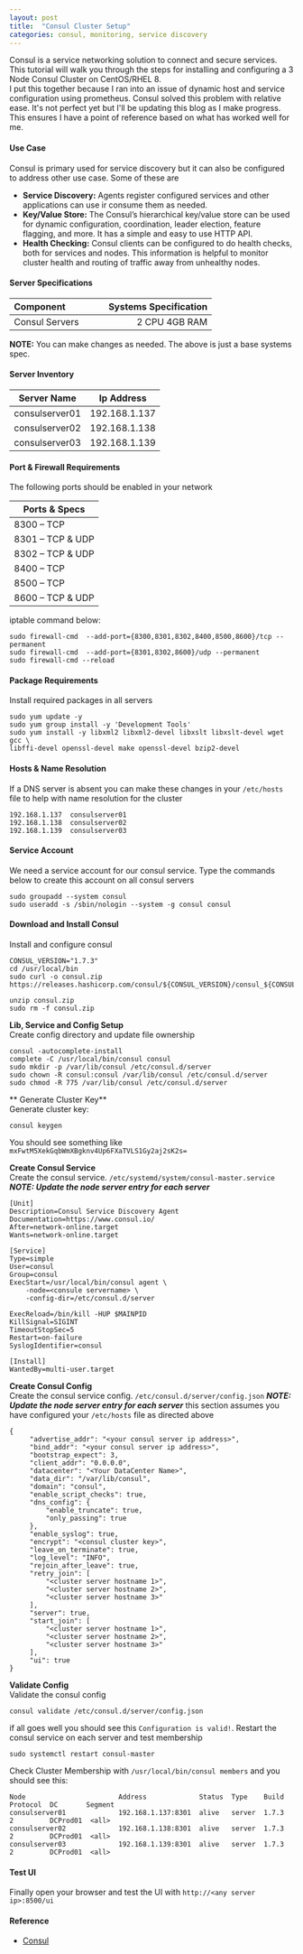 ```yaml
---
layout: post
title:  "Consul Cluster Setup"
categories: consul, monitoring, service discovery
---
```


Consul is a service networking solution to connect and secure services. This tutorial will walk you through the steps for 
installing and configuring a 3 Node Consul Cluster on CentOS/RHEL 8.<br>
I put this together because I ran into an issue of dynamic host and service configuration using prometheus. Consul solved this
problem with relative ease. It's not perfect yet but I'll be updating this blog as I make progress. This ensures I have a point
of reference based on what has worked well for me.

#### **Use Case**
Consul is primary used for service discovery but it can also be configured to address other use case. Some of these are
* **Service Discovery:** Agents register configured services and other applications can use ir consume them as needed. 
* **Key/Value Store:** The Consul’s hierarchical key/value store can be used for dynamic configuration, coordination, leader election, feature flagging, and more. It has a simple and easy to use HTTP API. 
* **Health Checking:** Consul clients can be configured to do health checks, both for services and nodes. This information is helpful to monitor cluster health and routing of traffic away from unhealthy nodes.


#### **Server Specifications**

|Component &nbsp; &nbsp; &nbsp; &nbsp; &nbsp; &nbsp; &nbsp; | Systems Specification |
|:------------- | --------------------: |
|Consul Servers |  2 CPU   4GB RAM      |

**NOTE:**
You can make changes as needed. The above is just a base systems spec.

#### **Server Inventory**

|Server Name    |  Ip Address      |
|---------------|------------------|
|consulserver01 |  192.168.1.137   |
|consulserver02 |  192.168.1.138   |
|consulserver03 |  192.168.1.139   |

#### **Port & Firewall Requirements**
The following ports should be enabled in your network

| Ports & Specs    | 
|------------------|
| 8300  – TCP      |
| 8301  – TCP & UDP|
| 8302  – TCP & UDP|
| 8400  – TCP      |
| 8500  – TCP      |
| 8600  – TCP & UDP|

iptable command below:
```
sudo firewall-cmd  --add-port={8300,8301,8302,8400,8500,8600}/tcp --permanent
sudo firewall-cmd  --add-port={8301,8302,8600}/udp --permanent
sudo firewall-cmd --reload
```

#### **Package Requirements**
Install required packages in all servers
```
sudo yum update -y
sudo yum group install -y 'Development Tools'
sudo yum install -y libxml2 libxml2-devel libxslt libxslt-devel wget gcc \
libffi-devel openssl-devel make openssl-devel bzip2-devel 
```

#### **Hosts & Name Resolution**
If a DNS server is absent you can make these changes in your ```/etc/hosts``` file to help with name resolution for the cluster
```
192.168.1.137  consulserver01
192.168.1.138  consulserver02
192.168.1.139  consulserver03
```

#### **Service Account**
We need a service account for our consul service. Type the commands below to create this account on all consul servers
```
sudo groupadd --system consul
sudo useradd -s /sbin/nologin --system -g consul consul
```

#### **Download and Install Consul**
Install and configure consul
```
CONSUL_VERSION="1.7.3"
cd /usr/local/bin
sudo curl -o consul.zip https://releases.hashicorp.com/consul/${CONSUL_VERSION}/consul_${CONSUL_VERSION}_linux_amd64.zip

unzip consul.zip
sudo rm -f consul.zip
```

**Lib, Service and Config Setup**<br>
Create config directory and update file ownership
```
consul -autocomplete-install
complete -C /usr/local/bin/consul consul
sudo mkdir -p /var/lib/consul /etc/consul.d/server
sudo chown -R consul:consul /var/lib/consul /etc/consul.d/server
sudo chmod -R 775 /var/lib/consul /etc/consul.d/server
```
** Generate Cluster Key**<br>
Generate cluster key:
```
consul keygen
```
You should see something like ```mxFwtM5XekGqbWmXBgknv4Up6FXaTVLS1Gy2aj2sK2s=```

**Create Consul Service**<br>
Create the consul service. ```/etc/systemd/system/consul-master.service``` ***NOTE: Update the node server entry for each server***
```
[Unit]
Description=Consul Service Discovery Agent
Documentation=https://www.consul.io/
After=network-online.target
Wants=network-online.target

[Service]
Type=simple
User=consul
Group=consul
ExecStart=/usr/local/bin/consul agent \
	-node=<consule servername> \
	-config-dir=/etc/consul.d/server

ExecReload=/bin/kill -HUP $MAINPID
KillSignal=SIGINT
TimeoutStopSec=5
Restart=on-failure
SyslogIdentifier=consul

[Install]
WantedBy=multi-user.target

```

**Create Consul Config**<br>
Create the consul service config. ```/etc/consul.d/server/config.json``` ***NOTE: Update the node server entry for each server***
this section assumes you have configured your ```/etc/hosts``` file as directed above
```
{
     "advertise_addr": "<your consul server ip address>",
     "bind_addr": "<your consul server ip address>",
     "bootstrap_expect": 3,
     "client_addr": "0.0.0.0",
     "datacenter": "<Your DataCenter Name>",
     "data_dir": "/var/lib/consul",
     "domain": "consul",
     "enable_script_checks": true,
     "dns_config": {
         "enable_truncate": true,
         "only_passing": true
     },
     "enable_syslog": true,
     "encrypt": "<consul cluster key>",
     "leave_on_terminate": true,
     "log_level": "INFO",
     "rejoin_after_leave": true,
     "retry_join": [
         "<cluster server hostname 1>",
         "<cluster server hostname 2>",
         "<cluster server hostname 3>"
     ],
     "server": true,
     "start_join": [
         "<cluster server hostname 1>",
         "<cluster server hostname 2>",
         "<cluster server hostname 3>"
     ],
     "ui": true
}
```

**Validate Config**<br>
Validate the consul config
```
consul validate /etc/consul.d/server/config.json
```
if all goes well you should see this ```Configuration is valid!```. Restart the consul service on each server and test membership
```
sudo systemctl restart consul-master
```
Check Cluster Membership with ```/usr/local/bin/consul members``` and you should see this:
```
Node                       Address             Status  Type    Build  Protocol  DC       Segment
consulserver01             192.168.1.137:8301  alive   server  1.7.3  2         DCProd01  <all>
consulserver02             192.168.1.138:8301  alive   server  1.7.3  2         DCProd01  <all>
consulserver03             192.168.1.139:8301  alive   server  1.7.3  2         DCProd01  <all>
```


#### **Test UI**
Finally open your browser and test the UI with ```http://<any server ip>:8500/ui```



#### **Reference**
* [Consul](https://www.consul.io/)
